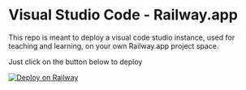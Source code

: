 # Visual Studio Code - Railway.app 

This repo is meant to deploy a visual code studio instance, used for teaching and learning, on your own Railway.app project space.

Just click on the button below to deploy

[![Deploy on Railway](https://railway.app/button.svg)](https://railway.app/new/template?template=https%3A%2F%2Fgithub.com%2Flescai-teaching%2Fvscode-railway&envs=PORT&PORTDefault=8443&referralCode=EB0Tw3)